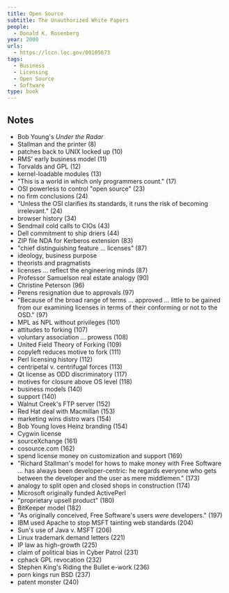 ```yaml
---
title: Open Source
subtitle: The Unauthorized White Papers
people:
  - Donald K. Rosenberg
year: 2000
urls:
  - https://lccn.loc.gov/00105673
tags:
  - Business
  - Licensing
  - Open Source
  - Software
type: book
---
```


## Notes
- Bob Young's _Under the Radar_
- Stallman and the printer  (8)
- patches back to UNIX locked up  (10)
- RMS' early business model  (11)
- Torvalds and GPL  (12)
- kernel-loadable modules  (13)
- "This is a world in which only programmers count."  (17)
- OSI powerless to control "open source"  (23)
- no firm conclusions  (24)
- "Unless the OSI clarifies its standards, it runs the risk of becoming irrelevant."  (24)
- browser history  (34)
- Sendmail cold calls to CIOs  (43)
- Dell commitment to ship driers  (44)
- ZIP file NDA for Kerberos extension  (83)
- "chief distinguishing feature ... licenses"  (87)
- ideology, business purpose
- theorists and pragmatists
- licenses ... reflect the engineering minds  (87)
- Professor Samuelson real estate analogy  (90)
- Christine Peterson  (96)
- Perens resignation due to approvals  (97)
- "Because of the broad range of terms ... approved ... little to be gained from our examining licenses in terms of their conforming or not to the OSD."  (97)
- MPL as NPL without privileges  (101)
- attitudes to forking  (107)
- voluntary association ... prowess  (108)
- United Field Theory of Forking  (109)
- copyleft reduces motive to fork  (111)
- Perl licensing history  (112)
- centripetal v. centrifugal forces  (113)
- Qt license as ODD discriminatory  (117)
- motives for closure above OS level  (118)
- business models  (140)
- support  (140)
- Walnut Creek's FTP server  (152)
- Red Hat deal with Macmillan  (153)
- marketing wins distro wars  (154)
- Bob Young loves Heinz branding  (154)
- Cygwin license
- sourceXchange  (161)
- cosource.com  (162)
- spend license money on customization and support  (169)
- "Richard Stallman's model for hows to make money with Free Software ... has always been developer-centric: he regards everyone who gets between the developer and the user as mere middlemen."  (173)
- analogy to split open and closed shops in construction  (174)
- Microsoft originally funded ActivePerl
- "proprietary upsell product"  (180)
- BitKeeper model  (182)
- "As originally conceived, Free Software's users _were_ developers."  (197)
- IBM used Apache to stop MSFT tainting web standards  (204)
- Sun's use of Java v. MSFT  (206)
- Linux trademark demand letters  (221)
- IP law as high-growth  (225)
- claim of political bias in Cyber Patrol  (231)
- cphack GPL revocation  (232)
- Stephen King's Riding the Bullet e-work  (236)
- porn kings run BSD  (237)
- patent monster  (240)
